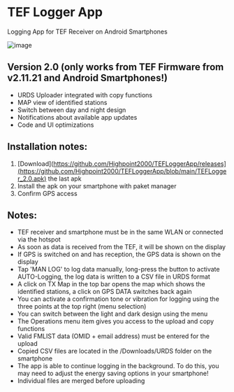 # TEF Logger App
Logging App for TEF Receiver on Android Smartphones

![image](https://github.com/user-attachments/assets/e9aa8111-5824-4959-a261-a65a683888e0)


## Version 2.0 (only works from TEF Firmware from v2.11.21 and Android Smartphones!)

- URDS Uploader integrated with copy functions
- MAP view of identified stations
- Switch between day and night design
- Notifications about available app updates
- Code and UI optimizations

## Installation notes:

1. [Download](https://github.com/Highpoint2000/TEFLoggerApp/releases](https://github.com/Highpoint2000/TEFLoggerApp/blob/main/TEFLogger_2.0.apk) the last apk 
2. Install the apk on your smartphone with paket manager
3. Confirm GPS access

## Notes: 

- TEF receiver and smartphone must be in the same WLAN or connected via the hotspot
- As soon as data is received from the TEF, it will be shown on the display
- If GPS is switched on and has reception, the GPS data is shown on the display
- Tap 'MAN LOG' to log data manually, long-press the button to activate AUTO-Logging, the log data is written to a CSV file in URDS format
- A click on TX Map in the top bar opens the map which shows the identified stations, a click on GPS DATA switches back again
- You can activate a confirmation tone or vibration for logging using the three points at the top right (menu selection)
- You can switch between the light and dark design using the menu
- The Operations menu item gives you access to the upload and copy functions
- Valid FMLIST data (OMID + email address) must be entered for the upload
- Copied CSV files are located in the /Downloads/URDS folder on the smartphone
- The app is able to continue logging in the background. To do this, you may need to adjust the energy saving options in your smartphone!
- Individual files are merged before uploading
  
